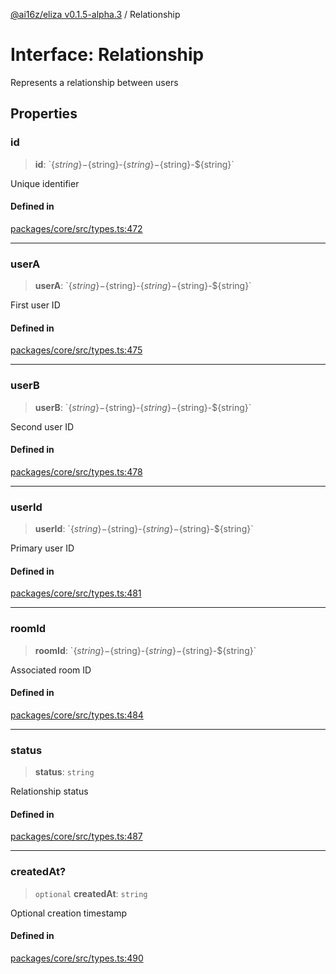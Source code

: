 [@ai16z/eliza v0.1.5-alpha.3](../index.md) / Relationship

# Interface: Relationship

Represents a relationship between users

## Properties

### id

> **id**: \`$\{string\}-$\{string\}-$\{string\}-$\{string\}-$\{string\}\`

Unique identifier

#### Defined in

[packages/core/src/types.ts:472](https://github.com/AIFlowML/eliza_aiflow/blob/main/packages/core/src/types.ts#L472)

***

### userA

> **userA**: \`$\{string\}-$\{string\}-$\{string\}-$\{string\}-$\{string\}\`

First user ID

#### Defined in

[packages/core/src/types.ts:475](https://github.com/AIFlowML/eliza_aiflow/blob/main/packages/core/src/types.ts#L475)

***

### userB

> **userB**: \`$\{string\}-$\{string\}-$\{string\}-$\{string\}-$\{string\}\`

Second user ID

#### Defined in

[packages/core/src/types.ts:478](https://github.com/AIFlowML/eliza_aiflow/blob/main/packages/core/src/types.ts#L478)

***

### userId

> **userId**: \`$\{string\}-$\{string\}-$\{string\}-$\{string\}-$\{string\}\`

Primary user ID

#### Defined in

[packages/core/src/types.ts:481](https://github.com/AIFlowML/eliza_aiflow/blob/main/packages/core/src/types.ts#L481)

***

### roomId

> **roomId**: \`$\{string\}-$\{string\}-$\{string\}-$\{string\}-$\{string\}\`

Associated room ID

#### Defined in

[packages/core/src/types.ts:484](https://github.com/AIFlowML/eliza_aiflow/blob/main/packages/core/src/types.ts#L484)

***

### status

> **status**: `string`

Relationship status

#### Defined in

[packages/core/src/types.ts:487](https://github.com/AIFlowML/eliza_aiflow/blob/main/packages/core/src/types.ts#L487)

***

### createdAt?

> `optional` **createdAt**: `string`

Optional creation timestamp

#### Defined in

[packages/core/src/types.ts:490](https://github.com/AIFlowML/eliza_aiflow/blob/main/packages/core/src/types.ts#L490)
